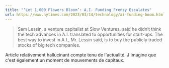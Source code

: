 ```yaml
---
title: "‘Let 1,000 Flowers Bloom’: A.I. Funding Frenzy Escalates"
url: https://www.nytimes.com/2023/03/14/technology/ai-funding-boom.html
---
```


> Sam Lessin, a venture capitalist at Slow Ventures, said he didn’t think the tech advances in A.I. translated to opportunities for start-ups. The best way to invest in A.I., Mr. Lessin said, is to buy the publicly traded stocks of big tech companies.

Article relativement hallucinant compte tenu de l'actualité.
J'imagine que c'est également un moment de mouvements de capitaux.
